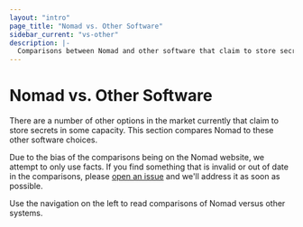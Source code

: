 ```yaml
---
layout: "intro"
page_title: "Nomad vs. Other Software"
sidebar_current: "vs-other"
description: |-
  Comparisons between Nomad and other software that claim to store secrets in some capacity.
---
```


# Nomad vs. Other Software

There are a number of other options in the market currently that claim
to store secrets in some capacity. This section compares Nomad to these
other software choices.

Due to the bias of the comparisons being on the Nomad website, we attempt
to only use facts. If you find something that is invalid or out of date
in the comparisons, please
[open an issue](https://github.com/hashicorp/vault/issues) and we'll
address it as soon as possible.

Use the navigation on the left to read comparisons of Nomad versus other
systems.
